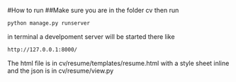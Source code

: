 #How to run
##Make sure you are in the folder cv then run 

```bash
python manage.py runserver
```

in terminal a develpoment server will be started there like 

```bash
http://127.0.0.1:8000/
```

The html file is in cv/resume/templates/resume.html with a style sheet inline and the json is in cv/resume/view.py